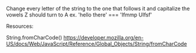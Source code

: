 Change every letter of the string to the one that follows it and capitalize the vowels
Z should turn to A
ex. 'hello there' === 'Ifmmp UIfsf'

Resources:

String.fromCharCode()
https://developer.mozilla.org/en-US/docs/Web/JavaScript/Reference/Global_Objects/String/fromCharCode
